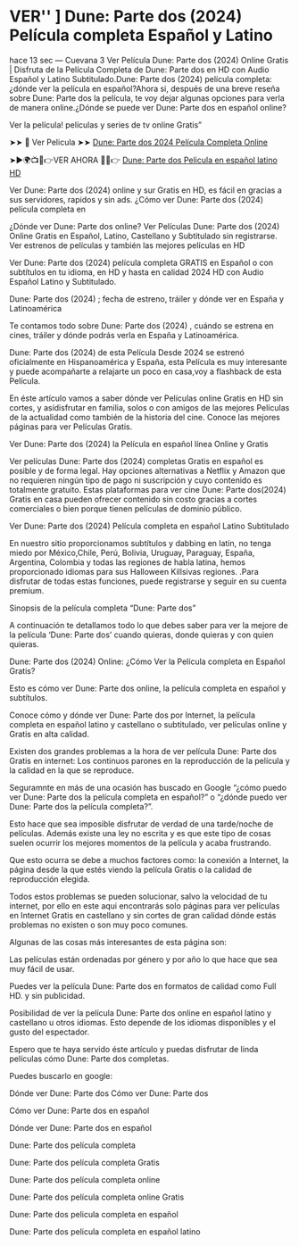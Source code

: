 # VER'' ] Dune: Parte dos (2024) Película completa Español y Latino

hace 13 sec — Cuevana 3 Ver Película Dune: Parte dos (2024) Online Gratis | Disfruta de la Película Completa de Dune: Parte dos en HD con Audio Español y Latino Subtitulado.Dune: Parte dos (2024) película completa: ¿dónde ver la película en español?Ahora si, después de una breve reseña sobre Dune: Parte dos la película, te voy dejar algunas opciones para verla de manera online.¿Dónde se puede ver Dune: Parte dos en español online?

Ver la película! películas y series de tv online Gratis”

➤➤ 📱 Ver Pelicula ➤➤ [Dune: Parte dos 2024 Película Completa Online](https://lightstream30.net/es/693134/dune-part-two.html)

➤►🌍📺📱👉VER AHORA 🔴✅👉 [Dune: Parte dos Pelicula en español latino HD](https://lightstream30.net/es/693134/dune-part-two.html)

Ver Dune: Parte dos (2024) online y sur Gratis en HD, es fácil en gracias a sus servidores, rapidos y sin ads. ¿Cómo ver Dune: Parte dos (2024) película completa en

¿Dónde ver Dune: Parte dos online? Ver Películas Dune: Parte dos (2024) Online Gratis en Español, Latino, Castellano y Subtitulado sin registrarse. Ver estrenos de películas y también las mejores películas en HD

Ver Dune: Parte dos (2024) película completa GRATIS en Español o con subtítulos en tu idioma, en HD y hasta en calidad 2024 HD con Audio Español Latino y Subtitulado.

Dune: Parte dos (2024) ; fecha de estreno, tráiler y dónde ver en España y Latinoamérica

Te contamos todo sobre Dune: Parte dos (2024) , cuándo se estrena en cines, tráiler y dónde podrás verla en España y Latinoamérica.

Dune: Parte dos (2024) de esta Película Desde 2024 se estrenó oficialmente en Hispanoamérica y España, esta Película es muy interesante y puede acompañarte a relajarte un poco en casa,voy a flashback de esta Película.

En éste artículo vamos a saber dónde ver Películas online Gratis en HD sin cortes, y asídisfrutar en familia, solos o con amigos de las mejores Películas de la actualidad como también de la historia del cine. Conoce las mejores páginas para ver Películas Gratis.

Ver Dune: Parte dos (2024) la Película en español línea Online y Gratis

Ver películas Dune: Parte dos (2024) completas Gratis en español es posible y de forma legal. Hay opciones alternativas a Netflix y Amazon que no requieren ningún tipo de pago ni suscripción y cuyo contenido es totalmente gratuito. Estas plataformas para ver cine Dune: Parte dos(2024) Gratis en casa pueden ofrecer contenido sin costo gracias a cortes comerciales o bien porque tienen películas de dominio público.

Ver Dune: Parte dos (2024) Película completa en español Latino Subtitulado

En nuestro sitio proporcionamos subtítulos y dabbing en latín, no tenga miedo por México,Chile, Perú, Bolivia, Uruguay, Paraguay, España, Argentina, Colombia y todas las regiones de habla latina, hemos proporcionado idiomas para sus Halloween Killsivas regiones. .Para disfrutar de todas estas funciones, puede registrarse y seguir en su cuenta premium.

Sinopsis de la película completa “Dune: Parte dos”

A continuación te detallamos todo lo que debes saber para ver la mejore de la película ‘Dune: Parte dos’ cuando quieras, donde quieras y con quien quieras.

Dune: Parte dos (2024) Online: ¿Cómo Ver la Película completa en Español Gratis?

Esto es cómo ver Dune: Parte dos online, la película completa en español y subtítulos.

Conoce cómo y dónde ver Dune: Parte dos por Internet, la película completa en español latino y castellano o subtitulado, ver películas online y Gratis en alta calidad.

Existen dos grandes problemas a la hora de ver película Dune: Parte dos Gratis en internet: Los continuos parones en la reproducción de la película y la calidad en la que se reproduce.

Seguramnte en más de una ocasión has buscado en Google “¿cómo puedo ver Dune: Parte dos la película completa en español?” o “¿dónde puedo ver Dune: Parte dos la película completa?”.

Esto hace que sea imposible disfrutar de verdad de una tarde/noche de películas. Además existe una ley no escrita y es que este tipo de cosas suelen ocurrir los mejores momentos de la película y acaba frustrando.

Que esto ocurra se debe a muchos factores como: la conexión a Internet, la página desde la que estés viendo la película Gratis o la calidad de reproducción elegida.

Todos estos problemas se pueden solucionar, salvo la velocidad de tu internet, por ello en este aqui encontrarás solo páginas para ver películas en Internet Gratis en castellano y sin cortes de gran calidad dónde estás problemas no existen o son muy poco comunes.

Algunas de las cosas más interesantes de esta página son:

Las películas están ordenadas por género y por año lo que hace que sea muy fácil de usar.

Puedes ver la película Dune: Parte dos en formatos de calidad como Full HD. y sin publicidad.

Posibilidad de ver la película Dune: Parte dos online en español latino y castellano u otros idiomas. Esto depende de los idiomas disponibles y el gusto del espectador.

Espero que te haya servido éste artículo y puedas disfrutar de linda películas cómo Dune: Parte dos completas.

Puedes buscarlo en google:

Dónde ver Dune: Parte dos Cómo ver Dune: Parte dos

Cómo ver Dune: Parte dos en español

Dónde ver Dune: Parte dos en español

Dune: Parte dos película completa

Dune: Parte dos película completa Gratis

Dune: Parte dos película completa online

Dune: Parte dos película completa online Gratis

Dune: Parte dos pelicula completa en español

Dune: Parte dos pelicula completa en español latino
